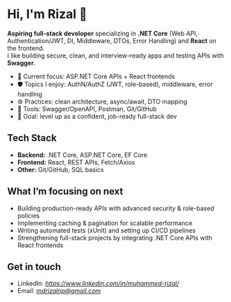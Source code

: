 # Hi, I'm Rizal 👋

**Aspiring full-stack developer** specializing in **.NET Core** (Web API, Authentication/JWT, DI, Middleware, DTOs, Error Handling) and **React** on the frontend.  
I like building secure, clean, and interview-ready apps and testing APIs with **Swagger**.

- 🔭 Current focus: ASP.NET Core APIs + React frontends
- 🛡️ Topics I enjoy: AuthN/AuthZ (JWT, role-based), middleware, error handling
- ⚙️ Practices: clean architecture, async/await, DTO mapping
- 🧪 Tools: Swagger/OpenAPI, Postman, Git/GitHub
- 🎯 Goal: level up as a confident, job-ready full-stack dev

## Tech Stack
- **Backend:** .NET Core, ASP.NET Core, EF Core
- **Frontend:** React, REST APIs, Fetch/Axios
- **Other:** Git/GitHub, SQL basics

## What I’m focusing on next
- Building production-ready APIs with advanced security & role-based policies
- Implementing caching & pagination for scalable performance
- Writing automated tests (xUnit) and setting up CI/CD pipelines
- Strengthening full-stack projects by integrating .NET Core APIs with React frontends

## Get in touch
- LinkedIn: *https://www.linkedin.com/in/muhammed-rizal/*
- Email: *mdrizalnp@gmail.com*
